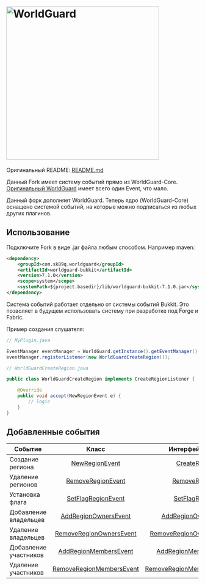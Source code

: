 <h1>
    <img src="worldguard-logo.svg" alt="WorldGuard" width="400" /> 
</h1>

Оригинальный README: [README.md](https://github.com/EngineHub/WorldGuard/blob/master/README.md)

Данный Fork имеет систему событий прямо из WorldGuard-Core. <br>
[Оригинальный WorldGuard](https://worldguard.enginehub.org/en/latest/developer/regions/events/) имеет всего один Event, что мало.<br>

Данный форк дополняет WorldGuard. Теперь ядро (WorldGuard-Core) оснащено системой событий, на которые можно подписаться из любых других плагинов.

## Использование
Подключите Fork в виде .jar файла любым способом. Например maven:
``` xml
<dependency>
    <groupId>com.sk89q.worldguard</groupId>
    <artifactId>worldguard-bukkit</artifactId>
    <version>7.1.0</version>
    <scope>system</scope>
    <systemPath>${project.basedir}/lib/worldguard-bukkit-7.1.0.jar</systemPath>
</dependency>
```

Система событий работает отдельно от системы событий Bukkit. Это позволяет в будущем использовать систему при разработке под Forge и Fabric.<br>

Пример создания слушателя:
``` java 
// MyPlugin.java

EventManager eventManager = WorldGuard.getInstance().getEventManager();
eventManager.registerListener(new WorldGuardCreateRegion());

```
``` java
// WorldGuardCreateRegion.java

public class WorldGuardCreateRegion implements CreateRegionListener {

    @Override
    public void accept(NewRegionEvent e) {
        // logic
    }
}

```
## Добавленные события
| Событие | Класс | Интерфейс слушателя |
|----------------|:---------:|----------------:|
| Создание региона | [NewRegionEvent](https://github.com/3ako/WorldGuard/blob/master/worldguard-core/src/main/java/com/sk89q/worldguard/events/NewRegionEvent.java) | [CreateRegionListener](https://github.com/3ako/WorldGuard/blob/master/worldguard-core/src/main/java/com/sk89q/worldguard/events/listeners/CreateRegionListener.java) |
| Удаление регионов | [RemoveRegionEvent](https://github.com/3ako/WorldGuard/blob/master/worldguard-core/src/main/java/com/sk89q/worldguard/events/RemoveRegionEvent.java) | [RemoveRegionListener](https://github.com/3ako/WorldGuard/blob/master/worldguard-core/src/main/java/com/sk89q/worldguard/events/listeners/RemoveRegionListener.java) |
| Установка флага | [SetFlagRegionEvent](https://github.com/3ako/WorldGuard/blob/master/worldguard-core/src/main/java/com/sk89q/worldguard/events/SetFlagRegionEvent.java) | [SetFlagRegionListener](https://github.com/3ako/WorldGuard/blob/master/worldguard-core/src/main/java/com/sk89q/worldguard/events/listeners/SetFlagRegionListener.java) |
| Добавление владельцев | [AddRegionOwnersEvent](https://github.com/3ako/WorldGuard/blob/master/worldguard-core/src/main/java/com/sk89q/worldguard/events/AddRegionOwnersEvent.java) | [AddRegionOwnersListener](https://github.com/3ako/WorldGuard/blob/master/worldguard-core/src/main/java/com/sk89q/worldguard/events/listeners/AddRegionOwnersListener.java) |
| Удаление владельцев | [RemoveRegionOwnersEvent](https://github.com/3ako/WorldGuard/blob/master/worldguard-core/src/main/java/com/sk89q/worldguard/events/RemoveRegionOwnersEvent.java) | [RemoveRegionOwnersListener](https://github.com/3ako/WorldGuard/blob/master/worldguard-core/src/main/java/com/sk89q/worldguard/events/listeners/RemoveRegionOwnersListener.java) |
| Добавление участников | [AddRegionMembersEvent](https://github.com/3ako/WorldGuard/blob/master/worldguard-core/src/main/java/com/sk89q/worldguard/events/AddRegionMembersEvent.java) | [AddRegionMembersListener](https://github.com/3ako/WorldGuard/blob/master/worldguard-core/src/main/java/com/sk89q/worldguard/events/listeners/AddRegionMembersListener.java) |
| Удаление участников | [RemoveRegionMembersEvent](https://github.com/3ako/WorldGuard/blob/master/worldguard-core/src/main/java/com/sk89q/worldguard/events/RemoveRegionMembersEvent.java) | [RemoveRegionMembersListener](https://github.com/3ako/WorldGuard/blob/master/worldguard-core/src/main/java/com/sk89q/worldguard/events/listeners/RemoveRegionMembersListener.java) |
